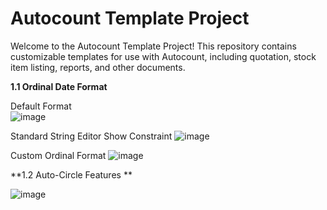 # Autocount Template Project

Welcome to the Autocount Template Project! This repository contains customizable templates for use with Autocount, including quotation, stock item listing, reports, and other documents.

**1.1 Ordinal Date Format**

Default Format  
![image](https://github.com/nafeszaasyiqin/Autocount-Template/assets/106697359/49bd5004-ffd5-48c0-a6bc-e4727b9c79de)

Standard String Editor Show Constraint
![image](https://github.com/nafeszaasyiqin/Autocount-Template/assets/106697359/c08ff40f-6bbf-43c4-aa39-d717a8db4375)

Custom Ordinal Format
![image](https://github.com/nafeszaasyiqin/Autocount-Template/assets/106697359/5494ace5-2402-400b-b4d0-fdf1b9d342ee)


**1.2 Auto-Circle Features **

![image](https://github.com/nafeszaasyiqin/Autocount-Template/assets/106697359/535b1454-5586-408b-8e29-cb473f311ce2)
